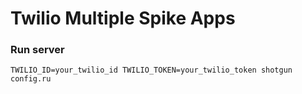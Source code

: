 Twilio Multiple Spike Apps
==========================

### Run server
  ``TWILIO_ID=your_twilio_id TWILIO_TOKEN=your_twilio_token shotgun config.ru``


